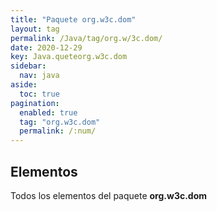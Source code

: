 ```yaml
---
title: "Paquete org.w3c.dom"
layout: tag
permalink: /Java/tag/org.w/3c.dom/
date: 2020-12-29
key: Java.queteorg.w3c.dom
sidebar: 
  nav: java
aside: 
  toc: true
pagination: 
  enabled: true
  tag: "org.w3c.dom"
  permalink: /:num/
---
```


<h2>Elementos</h2>
Todos los elementos del paquete <strong>org.w3c.dom</strong>
